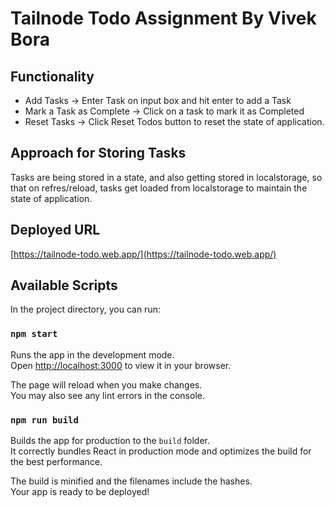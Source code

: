 # Tailnode Todo Assignment By Vivek Bora

## Functionality
- Add Tasks -> Enter Task on input box and hit enter to add a Task
- Mark a Task as Complete -> Click on a task to mark it as Completed
- Reset Tasks -> Click Reset Todos button to reset the state of application.


## Approach for Storing Tasks
Tasks are being stored in a state, and also getting stored in localstorage, so that on refres/reload, tasks get loaded from localstorage to maintain the state of application.

## Deployed URL
[https://tailnode-todo.web.app/](https://tailnode-todo.web.app/)

## Available Scripts

In the project directory, you can run:

### `npm start`

Runs the app in the development mode.\
Open [http://localhost:3000](http://localhost:3000) to view it in your browser.

The page will reload when you make changes.\
You may also see any lint errors in the console.


### `npm run build`

Builds the app for production to the `build` folder.\
It correctly bundles React in production mode and optimizes the build for the best performance.

The build is minified and the filenames include the hashes.\
Your app is ready to be deployed!
